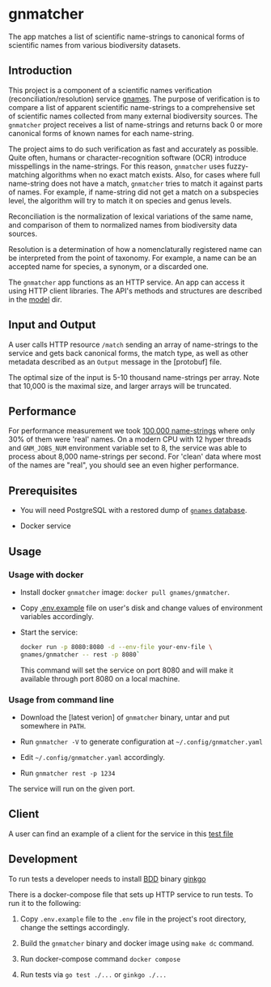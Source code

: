 # gnmatcher

The app matches a list of scientific name-strings to canonical forms of
scientific names from various biodiversity datasets.

## Introduction

This project is a component of a scientific names verification
(reconciliation/resolution) service [gnames]. The purpose of verification is to
compare a list of apparent scientific name-strings to a comprehensive set of
scientific names collected from many external biodiversity sources. The
`gnmatcher` project receives a list of name-strings and returns back 0 or more
canonical forms of known names for each name-string.

The project aims to do such verification as fast and accurately as possible.
Quite often, humans or character-recognition software (OCR) introduce
misspellings in the name-strings. For this reason, `gnmatcher` uses
fuzzy-matching algorithms when no exact match exists.  Also, for cases where
full name-string does not have a match, `gnmatcher` tries to match it against
parts of names. For example, if name-string did not get a match on a subspecies
level, the algorithm will try to match it on species and genus levels.

Reconciliation is the normalization of lexical variations of the same name, and
comparison of them to normalized names from biodiversity data sources.

Resolution is a determination of how a nomenclaturally registered name can be
interpreted from the point of taxonomy. For example, a name can be an accepted
name for species, a synonym, or a discarded one.

The `gnmatcher` app functions as an HTTP service. An app can access it using
HTTP client libraries.  The API's methods and structures are described in
the [model] dir.

## Input and Output

A user calls HTTP resource `/match` sending an array of name-strings to the
service and gets back canonical forms, the match type, as well as other
metadata described as an `Output` message in the [protobuf] file.

The optimal size of the input is 5-10 thousand name-strings per array. Note
that 10,000 is the maximal size, and larger arrays will be truncated.

## Performance

For performance measurement we took [100,000 name-strings][testdata] where only
30% of them were 'real' names. On a modern CPU with 12 hyper threads and
`GNM_JOBS_NUM` environment variable set to 8, the service was able to process
about 8,000 name-strings per second. For 'clean' data where most of the names
are "real", you should see an even higher performance.

## Prerequisites

* You will need PostgreSQL with a restored dump of
   [`gnames` database][gnames dump].

* Docker service

## Usage

### Usage with docker

* Install docker `gnmatcher` image: ``docker pull gnames/gnmatcher``.

* Copy [.env.example] file on user's disk and change values
  of environment variables accordingly.

* Start the service:

    ```bash
    docker run -p 8080:8080 -d --env-file your-env-file \
    gnames/gnmatcher -- rest -p 8080`
    ```

  This command will set the service on port 8080 and will make it available
  through port 8080 on a local machine.

### Usage from command line

* Download the [latest verion] of `gnmatcher` binary, untar and put somewhere
  in `PATH`.

* Run `gnmatcher -V` to generate configuration at
  `~/.config/gnmatcher.yaml`

* Edit `~/.config/gnmatcher.yaml` accordingly.

* Run ``gnmatcher rest -p 1234``

The service will run on the given port.

## Client

A user can find an example of a client for the service in this
[test file][rest-client]

## Development

To run tests a developer needs to install [BDD] binary [ginkgo]

There is a docker-compose file that sets up HTTP service to run tests. To run
it to the following:

1. Copy `.env.example` file to the `.env` file in the project's root directory,
   change the settings accordingly.

2. Build the `gnmatcher` binary and docker image using ``make dc`` command.

3. Run docker-compose command ``docker compose``

4. Run tests via ``go test ./...`` or ``ginkgo ./...``

[gnames]: https://github.com/gnames/gnames
[gnames dump]: https://opendata.globalnames.org/dumps/gnames-latest.sql.gz
[model]: https://github.com/gnames/gnmatcher/tree/master/model
[.env.example]: https://raw.githubusercontent.com/gnames/gnmatcher/master/.env.example
[testdata]: https://github.com/gnames/gnmatcher/blob/master/testdata/testdata.csv
[rest-client]: https://github.com/gnames/gnmatcher/blob/master/rest/rest_test.go
[BDD]: https://en.wikipedia.org/wiki/Behavior-driven_development
[ginkgo]: https://github.com/onsi/ginkgo
